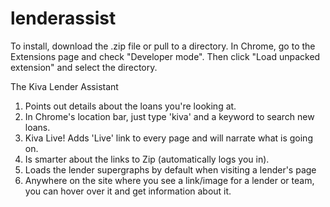 # lenderassist

To install, download the .zip file or pull to a directory. In Chrome, go to the Extensions page and check "Developer mode".
Then click "Load unpacked extension" and select the directory.

The Kiva Lender Assistant
1.  Points out details about the loans you're looking at.
2.  In Chrome's location bar, just type 'kiva' and a keyword to search new loans.
3.  Kiva Live! Adds 'Live' link to every page and will narrate what is going on.
4.  Is smarter about the links to Zip (automatically logs you in).
5.  Loads the lender supergraphs by default when visiting a lender's page
6.  Anywhere on the site where you see a link/image for a lender or team, you can hover over it and get information about it.